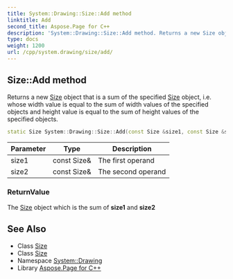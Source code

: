 ```yaml
---
title: System::Drawing::Size::Add method
linktitle: Add
second_title: Aspose.Page for C++
description: 'System::Drawing::Size::Add method. Returns a new Size object that is a sum of the specified Size object, i.e. whose width value is equal to the sum of width values of the specified objects and height value is equal to the sum of height values of the specified objects in C++.'
type: docs
weight: 1200
url: /cpp/system.drawing/size/add/
---
```

## Size::Add method


Returns a new [Size](../) object that is a sum of the specified [Size](../) object, i.e. whose width value is equal to the sum of width values of the specified objects and height value is equal to the sum of height values of the specified objects.

```cpp
static Size System::Drawing::Size::Add(const Size &size1, const Size &size2)
```


| Parameter | Type | Description |
| --- | --- | --- |
| size1 | const Size\& | The first operand |
| size2 | const Size\& | The second operand |

### ReturnValue

The [Size](../) object which is the sum of **size1** and **size2**

## See Also

* Class [Size](../)
* Class [Size](../)
* Namespace [System::Drawing](../../)
* Library [Aspose.Page for C++](../../../)
